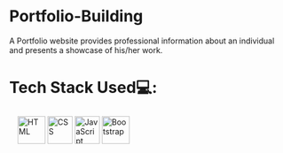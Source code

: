 # Portfolio-Building
A Portfolio website provides professional information about an individual and presents a showcase of his/her work.

# Tech Stack Used:computer::

<p align="left" style="margin:10px; padding:5px"> 
    <img src="https://cdn.worldvectorlogo.com/logos/html-1.svg" alt="HTML" title="HTML" width="50" height="50">
    <img src="https://upload.wikimedia.org/wikipedia/commons/thumb/6/62/CSS3_logo.svg/2048px-CSS3_logo.svg.png" alt="CSS" title="CSS" width="45" height="50">
    <img src="https://seeklogo.com/images/J/javascript-logo-8892AEFCAC-seeklogo.com.png" alt="JavaScript" title="JavaScript" width="45" height="50">
    <a href="#"><img src="https://cdn.icon-icons.com/icons2/2415/PNG/512/bootstrap_plain_wordmark_logo_icon_146620.png" alt="Bootstrap"  title = "BootStrap" width = "50" height = "50" /></a>
    
</p>
